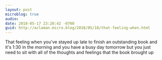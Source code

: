 ```yaml
---
layout: post
microblog: true
audio: 
date: 2018-05-17 23:28:42 -0700
guid: http://aclaman.micro.blog/2018/05/18/that-feeling-when.html
---
```

That feeling when you've stayed up late to finish an outstanding book and it's 1:30 in the morning and you have a busy day tomorrow but you just need to sit with all of the thoughts and feelings that the book brought up
